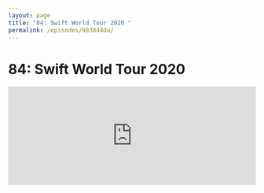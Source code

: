 ```yaml
---
layout: page
title: "84: Swift World Tour 2020 "
permalink: /episodes/983844da/
---
```


# 84: Swift World Tour 2020 

<iframe frameBorder="0" height="200px" scrolling="no" seamless src="https://player.simplecast.com/34c97512-6201-477a-a478-b74d6ac2a7fd" width="100%" data-cy="latest-episode" />

* Magic file names: https://github.com/apple/swift-evolution/blob/master/proposals/0274-magic-file.md
* Multi-pattern catch clauses
    * https://github.com/apple/swift-evolution/blob/master/proposals/0276-multi-pattern-catch-clauses.md
    * https://forums.swift.org/t/se-0276-multi-pattern-catch-clauses/32620
* Road to Swift 6: https://forums.swift.org/t/on-the-road-to-swift-6/32862

## 👋 Get in Touch

We are [@swift_unwrapped](https://twitter.com/swift_unwrapped) on twitter. Follow us, ask us a question, let us know what you think of the show! If you want to follow us individually, we're [@jesse_squires](https://twitter.com/jesse_squires) and [@simjp](https://twitter.com/simjp).

## 🖤 Leave A Review

If you're enjoying the show. The best and easiest way to show your support is by heading over to iTunes and leaving us a review! Not only do you let us know what you like about the show, but you're also helping other Swift language folks find the show. 

Head over to our [iTunes page](https://itunes.apple.com/us/podcast/swift-unwrapped/id1209817203?mt=2) to share your opinion of the show! 
